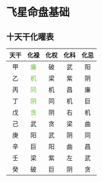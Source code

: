 # 飞星命盘基础

## 十天干化曜表

| 天干 |              化禄               | 化权 | 化科 | 化忌 |
| :--: | :-----------------------------: | :--: | :--: | :--: |
|  甲  | <font color="#67C23A">廉</font> |  破  |  武  |  阳  |
|  乙  | <font color="#67C23A">机</font> |  梁  |  紫  |  阴  |
|  丙  | <font color="#67C23A">同</font> |  机  |  昌  |  廉  |
|  丁  | <font color="#67C23A">阴</font> |  同  |  机  |  巨  |
|  戊  | <font color="#67C23A">贪</font> |  阴  |  右  |  机  |
|  己  |               武                |  贪  |  梁  |  曲  |
|  庚  |               阳                |  武  |  阴  |  同  |
|  辛  |               巨                |  阳  |  曲  |  昌  |
|  壬  |               梁                |  紫  |  左  |  武  |
|  癸  |               破                |  巨  |  阴  |  贪  |

